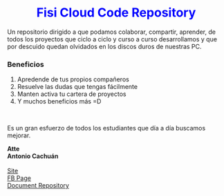 <h1 style="color:blue" align="center">Fisi Cloud Code Repository</h1>

<p>Un repositorio dirigido a que podamos colaborar, compartir, aprender,
de todos los proyectos que ciclo a ciclo y curso a curso desarrollamos
y que por descuido quedan olvidados en los discos duros de nuestras
PC.</p>

<h3>Beneficios</h3>
<ol>
  <li>Apredende de tus propios compañeros</li>
  <li>Resuelve las dudas que tengas fácilmente</li>
  <li>Manten activa tu cartera de proyectos</li>
  <li>Y muchos beneficios más =D</li>
</ol>

</br>
<p>
Es un gran esfuerzo de todos los estudiantes que día a día buscamos
mejorar.
</p>

<strong>Atte</strong>
<br>
<strong>Antonio Cachuán</strong>
<br>
<br>
<a href="http://goo.gl/QIy0mj">Site</a><br>
<a href="https://www.facebook.com/fisicloud?ref=hl">FB Page</a><br>
<a href="https://box.com/fisicloud">Document Repository</a>
